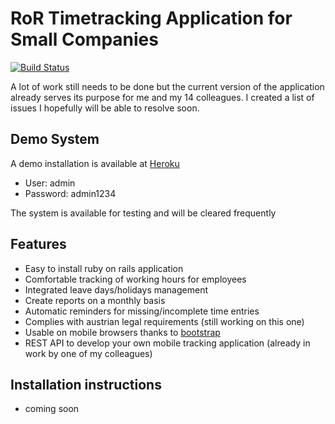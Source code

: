 RoR Timetracking Application for Small Companies
===

[![Build Status](https://travis-ci.org/mbrugger/timetracking.svg)](https://travis-ci.org/mbrugger/timetracking)

A lot of work still needs to be done but the current version of the application already serves its purpose for me and my 14 colleagues.
I created a list of issues I hopefully will be able to resolve soon.

Demo System
---
A demo installation is available at [Heroku](https://intense-reef-9620.herokuapp.com/)

- User: admin
- Password: admin1234

The system is available for testing and will be cleared frequently

Features
---
- Easy to install ruby on rails application
- Comfortable tracking of working hours for employees
- Integrated leave days/holidays management
- Create reports on a monthly basis
- Automatic reminders for missing/incomplete time entries
- Complies with austrian legal requirements (still working on this one)
- Usable on mobile browsers thanks to [bootstrap](http://getbootstrap.com)
- REST API to develop your own mobile tracking application (already in work by one of my colleagues)

Installation instructions
---
- coming soon